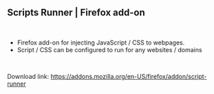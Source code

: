 ## Scripts Runner | Firefox add-on

<br/>

- Firefox add-on for injecting JavaScript / CSS to webpages.
- Script / CSS can be configured to run for any websites / domains



<br/>

Download link: <a href="https://addons.mozilla.org/en-US/firefox/addon/script-runner/">https://addons.mozilla.org/en-US/firefox/addon/script-runner </a>
